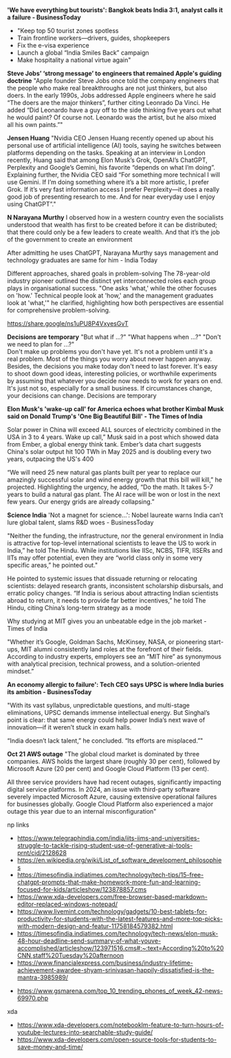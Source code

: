 **'We have everything but tourists': Bangkok beats India 3:1, analyst calls it a failure - BusinessToday**
- "Keep top 50 tourist zones spotless
- Train frontline workers—drivers, guides, shopkeepers
- Fix the e-visa experience
- Launch a global “India Smiles Back” campaign
- Make hospitality a national virtue again"

**Steve Jobs’ ‘strong message’ to engineers that remained Apple's guiding doctrine**
"Apple founder Steve Jobs once told the company engineers that the people who make real breakthroughs are not just thinkers, but also doers. In the early 1990s, Jobs addressed Apple engineers where he said “The doers are the major thinkers”, further citing Leonrado Da Vinci. He added “Did Leonardo have a guy off to the side thinking five years out what he would paint? Of course not. Leonardo was the artist, but he also mixed all his own paints.”"

**Jensen Huang**
"Nvidia CEO Jensen Huang recently opened up about his personal use of artificial intelligence (AI) tools, saying he switches between platforms depending on the tasks. Speaking at an interview in London recently, Huang said that among Elon Musk’s Grok, OpenAI’s ChatGPT, Perplexity and Google’s Gemini, his favorite “depends on what I’m doing”. Explaining further, the Nvidia CEO said “For something more technical I will use Gemini. If I’m doing something where it’s a bit more artistic, I prefer Grok. If it’s very fast information access I prefer Perplexity—it does a really good job of presenting research to me. And for near everyday use I enjoy using ChatGPT”."


**N Narayana Murthy**
I observed how in a western country even the socialists understood that wealth has first to be created before it can be distributed; 
that there could only be a few leaders to create wealth. And that it’s the job of the government to create an environment

After admitting he uses ChatGPT, Narayana Murthy says management and technology graduates are same for him - India Today 

Different approaches, shared goals in problem-solving
The 78-year-old industry pioneer outlined the distinct yet interconnected roles each group plays in organisational success. "One asks 'what,' while the other focuses on 'how.' Technical people look at 'how,' and the management graduates look at 'what,'" he clarified, highlighting how both perspectives are essential for comprehensive problem-solving.

https://share.google/ns1uPU8P4VxyesGvT


**Decisions are temporary**
"But what if ...?" "What happens when ...?" "Don't we need to plan for ...?"  
Don't make up problems you don't have yet. It's not a problem until it's a real problem. Most of the things you worry about never happen anyway. 
Besides, the decisions you make today don't need to last forever. It's easy to shoot  down good ideas, interesting policies, or worthwhile experiments by assuming that whatever you decide now needs to work for years on end.
It's just not so, especially for a small business. If circumstances change, your decisions can change. Decisions are temporary


**Elon Musk's 'wake-up call' for America echoes what brother Kimbal Musk said on Donald Trump's 'One Big Beautiful Bill' - The Times of India**

Solar power in China will exceed ALL sources of electricity combined in the USA in 3 to 4 years. Wake up call,” Musk said in a post which showed data from Ember, a global energy think tank. Ember’s data chart suggests China's solar output hit 100 TWh in May 2025 and is doubling every two years, outpacing the US's 400

“We will need 25 new natural gas plants built per year to replace our amazingly successful solar and wind energy growth that this bill will kill,” he projected. Highlighting the urgency, he added, “Do the math. It takes 5-7 years to build a natural gas plant. The AI race will be won or lost in the next few years. Our energy grids are already collapsing.”

**Science India**
'Not a magnet for science...': Nobel laureate warns India can’t lure global talent, slams R&D woes - BusinessToday

"Neither the funding, the infrastructure, nor the general environment in India is attractive for top-level international scientists to leave the US to work in India,” he told The Hindu. While institutions like IISc, NCBS, TIFR, IISERs and IITs may offer potential, even they are “world class only in some very specific areas,” he pointed out."

He pointed to systemic issues that dissuade returning or relocating scientists: delayed research grants, inconsistent scholarship disbursals, and erratic policy changes. “If India is serious about attracting Indian scientists abroad to return, it needs to provide far better incentives,” he told The Hindu, citing China’s long-term strategy as a mode

Why studying at MIT gives you an unbeatable edge in the job market - Times of India

"Whether it’s Google, Goldman Sachs, McKinsey, NASA, or pioneering start-ups, MIT alumni consistently land roles at the forefront of their fields. According to industry experts, employers see an “MIT hire” as synonymous with analytical precision, technical prowess, and a solution-oriented mindset.”

**An economy allergic to failure': Tech CEO says UPSC is where India buries its ambition - BusinessToday**

"With its vast syllabus, unpredictable questions, and multi-stage eliminations, UPSC demands immense intellectual energy. But Singhal’s point is clear: that same energy could help power India’s next wave of innovation—if it weren’t stuck in exam halls.

“India doesn’t lack talent,” he concluded. “Its efforts are misplaced.”"

**Oct 21 AWS outage**
"The global cloud market is dominated by three companies. AWS holds the largest share (roughly 30 per cent), followed by Microsoft Azure (20 per cent) and Google Cloud Platform (13 per cent).

All three service providers have had recent outages, significantly impacting digital service platforms. In 2024, an issue with third-party software severely impacted Microsoft Azure, causing extensive operational failures for businesses globally. Google Cloud Platform also experienced a major outage this year due to an internal misconfiguration"


np links 
* https://www.telegraphindia.com/india/iits-iims-and-universities-struggle-to-tackle-rising-student-use-of-generative-ai-tools-prnt/cid/2128628
* https://en.wikipedia.org/wiki/List_of_software_development_philosophies
* https://timesofindia.indiatimes.com/technology/tech-tips/15-free-chatgpt-prompts-that-make-homework-more-fun-and-learning-focused-for-kids/articleshow/123878857.cms
* https://www.xda-developers.com/free-browser-based-markdown-editor-replaced-windows-notepad/
* https://www.livemint.com/technology/gadgets/10-best-tablets-for-productivity-for-students-with-the-latest-features-and-more-top-picks-with-modern-design-and-featur-11758184579382.html
*  https://timesofindia.indiatimes.com/technology/tech-news/elon-musk-48-hour-deadline-send-summary-of-what-youve-accomplished/articleshow/123971516.cms#:~:text=According%20to%20CNN,staff%20Tuesday%20afternoon
* https://www.financialexpress.com/business/industry-lifetime-achievement-awardee-shyam-srinivasan-happily-dissatisfied-is-the-mantra-3985989/
- https://www.gsmarena.com/top_10_trending_phones_of_week_42-news-69970.php


xda
* https://www.xda-developers.com/notebooklm-feature-to-turn-hours-of-youtube-lectures-into-searchable-study-guide/
* https://www.xda-developers.com/open-source-tools-for-students-to-save-money-and-time/
